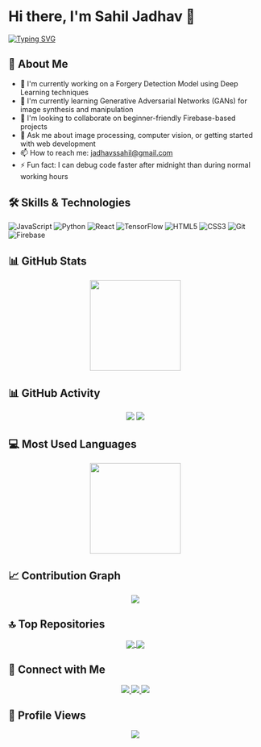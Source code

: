 # Hi there, I'm Sahil Jadhav 👋

<a href="https://git.io/typing-svg"><img src="https://readme-typing-svg.herokuapp.com?font=Fira+Code&pause=1000&center=true&vCenter=true&multiline=true&width=435&separator=%3C&lines=function+developer()%7B+while(true)%7B%3Ccode();+learn();+debug();+sleep();%3C+%7D%7D+developer()" alt="Typing SVG" /></a>

## 🚀 About Me
- 🔭 I'm currently working on a Forgery Detection Model using Deep Learning techniques
- 🌱 I'm currently learning Generative Adversarial Networks (GANs) for image synthesis and manipulation
- 👯 I'm looking to collaborate on beginner-friendly Firebase-based projects
- 💬 Ask me about image processing, computer vision, or getting started with web development
- 📫 How to reach me: jadhavssahil@gmail.com
- ⚡ Fun fact: I can debug code faster after midnight than during normal working hours

## 🛠️ Skills & Technologies
![JavaScript](https://img.shields.io/badge/-JavaScript-F7DF1E?style=flat-square&logo=javascript&logoColor=black)
![Python](https://img.shields.io/badge/-Python-3776AB?style=flat-square&logo=python&logoColor=white)
![React](https://img.shields.io/badge/-React-61DAFB?style=flat-square&logo=react&logoColor=black)
![TensorFlow](https://img.shields.io/badge/-TensorFlow-FF6F00?style=flat-square&logo=tensorflow&logoColor=white)
![HTML5](https://img.shields.io/badge/-HTML5-E34F26?style=flat-square&logo=html5&logoColor=white)
![CSS3](https://img.shields.io/badge/-CSS3-1572B6?style=flat-square&logo=css3&logoColor=white)
![Git](https://img.shields.io/badge/-Git-F05032?style=flat-square&logo=git&logoColor=white)
![Firebase](https://img.shields.io/badge/-Firebase-FFCA28?style=flat-square&logo=firebase&logoColor=black)

## 📊 GitHub Stats
<div align="center">
  <img height="180em" src="https://github-readme-stats.vercel.app/api?username=SahilB2k&show_icons=true&theme=radical&include_all_commits=true&count_private=true" />
</div>

## 📊 GitHub Activity
<div align="center">
  <img src="https://github-profile-summary-cards.vercel.app/api/cards/stats?username=SahilB2k&theme=radical" />
  <img src="https://github-profile-summary-cards.vercel.app/api/cards/repos-per-language?username=SahilB2k&theme=radical" />
</div>

## 💻 Most Used Languages
<div align="center">
  <img height="180em" src="https://github-readme-stats.vercel.app/api/top-langs/?username=SahilB2k&layout=compact&langs_count=8&theme=radical" />
</div>

## 📈 Contribution Graph
<div align="center">
  <img src="https://github-profile-summary-cards.vercel.app/api/cards/profile-details?username=SahilB2k&theme=radical" />
</div>

## 🔝 Top Repositories
<div align="center">
  <a href="https://github.com/SahilB2k/ImageForgery">
    <img align="center" src="https://github-readme-stats.vercel.app/api/pin/?username=SahilB2k&repo=ImageForgery&theme=radical" />
  </a>
  <a href="https://github.com/SahilB2k/MoodCuisine">
    <img align="center" src="https://github-readme-stats.vercel.app/api/pin/?username=SahilB2k&repo=MoodCuisine&theme=radical" />
  </a>
</div>

## 🤝 Connect with Me
<div align="center">
  <a href="https://linkedin.com/in/sahil-jadhav">
    <img src="https://img.shields.io/badge/-LinkedIn-0077B5?style=for-the-badge&logo=Linkedin&logoColor=white"/>
  </a>
  <a href="mailto:jadhavssahil@gmail.com">
    <img src="https://img.shields.io/badge/-Email-D14836?style=for-the-badge&logo=Gmail&logoColor=white"/>
  </a>
  <a href="https://instagram.com/_.sahil4565_">
    <img src="https://img.shields.io/badge/-Instagram-E4405F?style=for-the-badge&logo=Instagram&logoColor=white"/>
  </a>
</div>

## 👀 Profile Views
<div align="center">
  <img src="https://komarev.com/ghpvc/?username=SahilB2k&color=blueviolet&style=flat-square&label=Profile+Views" />
</div>
